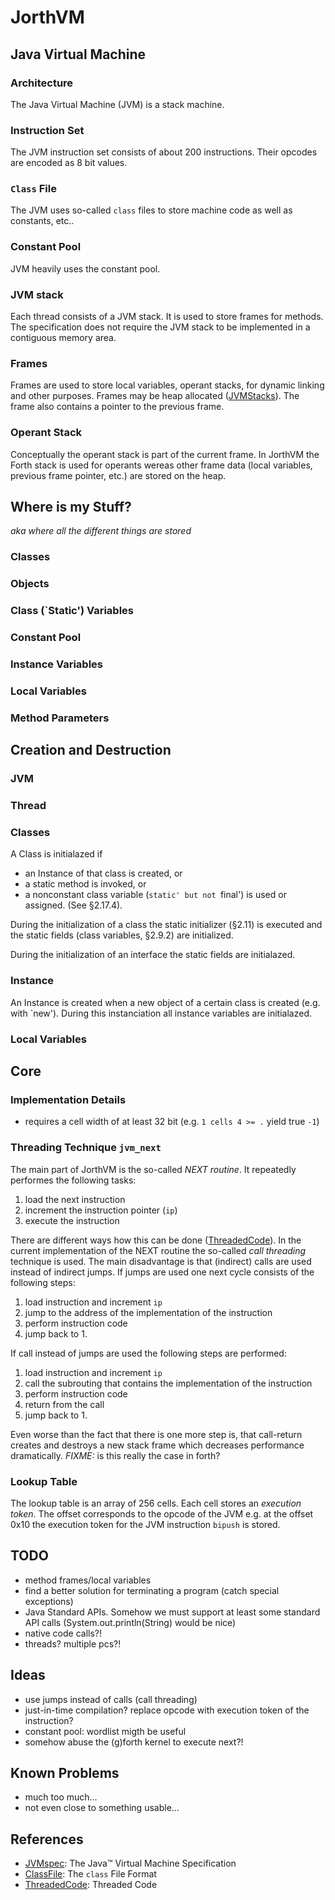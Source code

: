 JorthVM
=========

Java Virtual Machine
--------------------

### Architecture

The Java Virtual Machine (JVM) is a stack machine.

### Instruction Set

The JVM instruction set consists of about 200 instructions. Their opcodes are encoded as 8 bit 
values.

### `Class` File

The JVM uses so-called `class` files to store machine code as well as constants, etc..

### Constant Pool

JVM heavily uses the constant pool.

### JVM stack

Each thread consists of a JVM stack. It is used to store frames for methods. The 
specification does not require the JVM stack to be implemented in a contiguous memory area.

### Frames

Frames are used to store local variables, operant stacks, for dynamic linking and other purposes. 
Frames may be heap allocated ([JVMStacks][]). The frame also contains a pointer to the previous 
frame.

### Operant Stack

Conceptually the operant stack is part of the current frame. In JorthVM the Forth stack is used
for operants wereas other frame data (local variables, previous frame pointer, etc.) are 
stored on the heap.

Where is my Stuff? 
------------------

_aka where all the different things are stored_

### Classes

### Objects

### Class (`Static') Variables

### Constant Pool

### Instance Variables

### Local Variables

### Method Parameters


Creation and Destruction
------------------------

### JVM

### Thread

### Classes

A Class is initialazed if
- an Instance of that class is created, or
- a static method is invoked, or
- a nonconstant class variable (`static' but not `final') is used or assigned.
(See §2.17.4).

During the initialization of a class the static initializer (§2.11) is executed and the static fields 
(class variables, §2.9.2) are initialized.

During the initialization of an interface the static fields are initialazed.

### Instance

An Instance is created when a new object of a certain class is created (e.g. with `new'). During this
instanciation all instance variables are initialazed.

### Local Variables

Core
----
### Implementation Details

- requires a cell width of at least 32 bit (e.g. `1 cells 4 >= .` yield true `-1`)

### Threading Technique `jvm_next`  

The main part of JorthVM is the so-called _NEXT routine_. It repeatedly performes the following 
tasks:

1. load the next instruction
2. increment the instruction pointer (`ip`)
3. execute the instruction

There are different ways how this can be done ([ThreadedCode][]). In the current implementation of 
the NEXT routine the so-called _call threading_ technique is used. The main disadvantage is that 
(indirect) calls are used instead of indirect jumps. If jumps are used one next cycle consists of 
the following steps:

1. load instruction and increment `ip`
2. jump to the address of the implementation of the instruction
3. perform instruction code
4. jump back to 1.

If call instead of jumps are used the following steps are performed:

1. load instruction and increment `ip`
2. call the subrouting that contains the implementation of the instruction
3. perform instruction code
4. return from the call
5. jump back to 1.

Even worse than the fact that there is one more step is, that call-return creates and destroys 
a new stack frame which decreases performance dramatically. 
*FIXME:* is this really the case in forth?


### Lookup Table

The lookup table is an array of 256 cells. Each cell stores an _execution token_. The offset 
corresponds to the opcode of the JVM e.g. at the offset 0x10 the execution token for the JVM 
instruction `bipush` is stored.

TODO
----

- method frames/local variables
- find a better solution for terminating a program (catch special exceptions)
- Java Standard APIs. Somehow we must support at least some standard API calls 
  (System.out.println(String) would be nice)
- native code calls?!
- threads? multiple pcs?!

Ideas
-----

- use jumps instead of calls (call threading)
- just-in-time compilation? replace opcode with execution token of the instruction?
- constant pool: wordlist migth be useful
- somehow abuse the (g)forth kernel to execute next?!

Known Problems
--------------

- much too much...
- not even close to something usable...

References
----------

- [JVMspec][]: The Java&trade; Virtual Machine Specification
- [ClassFile][]: The `class` File Format
- [ThreadedCode][]: Threaded Code

[JVMspec]: http://java.sun.com/docs/books/jvms/second_edition/html/VMSpecTOC.doc.html 
[JVMstacks]: http://java.sun.com/docs/books/jvms/second_edition/html/Overview.doc.html#30934
[ClassFile]: http://java.sun.com/docs/books/jvms/second_edition/html/ClassFile.doc.html
[ThreadedCode]: http://www.complang.tuwien.ac.at/forth/threaded-code.html

